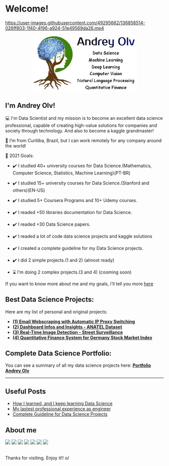 # Welcome!

https://user-images.githubusercontent.com/49295662/136858514-026ff803-1f40-4f96-a924-51e49569da26.mp4

<p align="center">
<img src="/img/logofull3.jpg">
</p>

## I'm Andrey Olv!
:computer: I'm Data Scientist and my mission is to become an excellent data science professional, capable of creating high-value solutions for companies and society through technology. And also to become a kaggle grandmaster!

:house_with_garden: I’m from Curitiba, Brazil, but I can work remotely for any company around the world!

:dart: 2021 Goals:

* :heavy_check_mark: I studied 40+ university courses for Data Science.(Mathematics, Computer Science, Statistics, Machine Learning)(PT-BR)

* :heavy_check_mark: I studied 15+ university courses for Data Science.(Stanford and others)(EN-US)

* :heavy_check_mark: I studied 5+ Coursera Programs and 10+ Udemy courses.

* :heavy_check_mark: I readed +50 libraries documentation for Data Science.

* :heavy_check_mark: I readed +30 Data Science papers.

* :heavy_check_mark: I readed a lot of code data science projects and kaggle solutions

* :heavy_check_mark: I created a complete guideline for my Data Science projects.

* :heavy_check_mark: I did 2 simple projects.(1 and 2) (almost ready)

* ⌛ I'm doing 2 complex projects.(3 and 4) (cooming soon)

If you want to know more about me and my goals, i'll tell you more [here]()

## Best Data Science Projects:
Here are my list of personal and original projects:
* [**(1) Email Webscraping with Automatic IP Proxy Switching**]()
* [**(2) Dashboard Infos and Insights - ANATEL Dataset**]()
* [**(3) Real-Time Image Detection - Street Surveillance**]()
* [**(4) Quantitative Finance System for Germany Stock Market Index**]()

## Complete Data Science Portfolio:
You can see a summary of all my data science projects here:
[**Portfolio Andrey Olv**](https://github.com/andreyolv/datascienceportifolio)

---
## Useful Posts
<!-- BLOG-POST-LIST:START -->
* [How I learned, and I keep learning Data Science](https://github.com/andreyolv/learningdatascience)
* [My lastest professional experience as engineer](https://andreyolv.github.io/#experience) 
* [Complete Guideline for Data Science Projects](https://github.com/andreyolv/guidelineprojects)
<!-- BLOG-POST-LIST:END -->

## About me
<div>
<a href="https://www.linkedin.com/in/andreyolv/"><img src="https://img.shields.io/badge/-LinkedIn-%230077B5?style=for-the-badge&logo=linkedin&logoColor=white"></a> 
<a href="https://www.kaggle.com/andreyolv"><img src="https://img.shields.io/badge/Kaggle-20BEFF?style=for-the-badge&logo=Kaggle&logoColor=white"></a>
<a href="https://github.com/andreyolv"><img src="https://img.shields.io/badge/GitHub-100000?style=for-the-badge&logo=github&logoColor=white"></a>
<a href="https://www.upwork.com/freelancers/~01714fec929b2ee91f?viewMode=1"><img src="https://img.shields.io/badge/UpWork-6FDA44?style=for-the-badge&logo=Upwork&logoColor=white"></a>
<a href="https://andreyolv.github.io/"><img src="https://img.shields.io/badge/website-000000?style=for-the-badge&logo=About.me&logoColor=white"></a>
<a href="https://andreyolv.medium.com/"><img src="https://img.shields.io/badge/Medium-12100E?style=for-the-badge&logo=medium&logoColor=white"></a>
<a href="https://youtube.com/"><img src="https://img.shields.io/badge/YouTube-FF0000?style=for-the-badge&logo=youtube&logoColor=white"></a> 

  
</div>
<br />

Thanks for visiting.
Enjoy it!! o/
